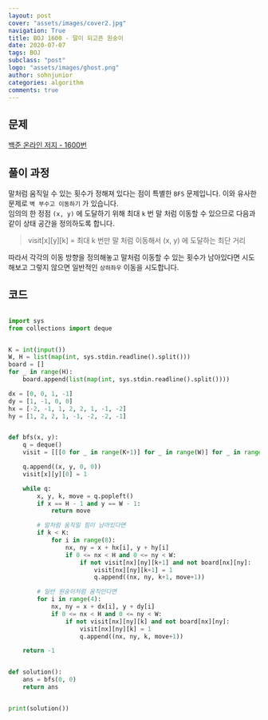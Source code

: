 ```yaml
---
layout: post
cover: "assets/images/cover2.jpg"
navigation: True
title: BOJ 1600 - 말이 되고픈 원숭이
date: 2020-07-07
tags: BOJ
subclass: "post"
logo: "assets/images/ghost.png"
author: sohnjunior
categories: algorithm
comments: true
---
```


## 문제

[백준 온라인 저지 - 1600번](https://www.acmicpc.net/problem/1600)

## 풀이 과정

말처럼 움직일 수 있는 횟수가 정해져 있다는 점이 특별한 `BFS` 문제입니다. 이와 유사한 문제로 `벽 부수고 이동하기` 가 있습니다.<br>
임의의 한 정점 `(x, y)` 에 도달하기 위해 최대 `k` 번 말 처럼 이동할 수 있으므로 다음과 같이 상태 공간을 정의하도록 합니다. <br>

> visit[x][y][k] = 최대 k 번만 말 처럼 이동해서 (x, y) 에 도달하는 최단 거리

따라서 각각의 이동 방향을 정의해놓고 말처럼 이동할 수 있는 횟수가 남아있다면 시도해보고 그렇지 않으면 일반적인 `상하좌우` 이동을 시도합니다. <br>

## 코드

```python

import sys
from collections import deque


K = int(input())
W, H = list(map(int, sys.stdin.readline().split()))
board = []
for _ in range(H):
    board.append(list(map(int, sys.stdin.readline().split())))

dx = [0, 0, 1, -1]
dy = [1, -1, 0, 0]
hx = [-2, -1, 1, 2, 2, 1, -1, -2]
hy = [1, 2, 2, 1, -1, -2, -2, -1]


def bfs(x, y):
    q = deque()
    visit = [[[0 for _ in range(K+1)] for _ in range(W)] for _ in range(H)]

    q.append((x, y, 0, 0))
    visit[x][y][0] = 1

    while q:
        x, y, k, move = q.popleft()
        if x == H - 1 and y == W - 1:
            return move

        # 말처럼 움직일 힘이 남아있다면
        if k < K:
            for i in range(8):
                nx, ny = x + hx[i], y + hy[i]
                if 0 <= nx < H and 0 <= ny < W:
                    if not visit[nx][ny][k+1] and not board[nx][ny]:
                        visit[nx][ny][k+1] = 1
                        q.append((nx, ny, k+1, move+1))

        # 일반 원숭이처럼 움직인다면
        for i in range(4):
            nx, ny = x + dx[i], y + dy[i]
            if 0 <= nx < H and 0 <= ny < W:
                if not visit[nx][ny][k] and not board[nx][ny]:
                    visit[nx][ny][k] = 1
                    q.append((nx, ny, k, move+1))

    return -1


def solution():
    ans = bfs(0, 0)
    return ans


print(solution())


```
